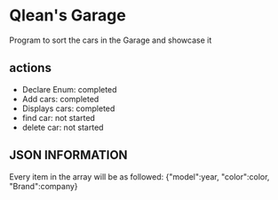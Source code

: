 # Qlean's Garage
Program to sort the cars in the Garage and showcase it

## actions
- Declare Enum: completed
- Add cars: completed
- Displays cars: completed
- find car: not started
- delete car: not started


## JSON INFORMATION
Every item in the array will be as followed:
{"model":year, "color":color, "Brand":company}
